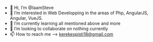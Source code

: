 - 👋 Hi, I’m @IaamSteve
- 👀 I’m interested in Web Developping in the areas of Php, AngularJS, Angular, VueJS.
- 🌱 I’m currently learning all mentioned above and more
- 💞️ I’m looking to collaborate on nothing currently
- 📫 How to reach me --> kerekespisti18@gmail.com 

<!---
IaamSteve/IaamSteve is a ✨ special ✨ repository because its `README.md` (this file) appears on your GitHub profile.
You can click the Preview link to take a look at your changes.
--->
